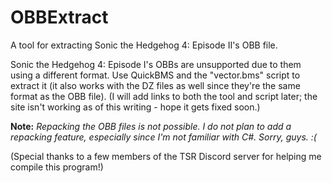 # OBBExtract
  A tool for extracting Sonic the Hedgehog 4: Episode II's OBB file.
  
  Sonic the Hedgehog 4: Episode I's OBBs are unsupported due to them using a different format. Use QuickBMS and the "vector.bms" script to extract it (it also works with the DZ files as well since they're the same format as the OBB file). (I will add links to both the tool and script later; the site isn't working as of this writing - hope it gets fixed soon.)

  **Note:** *Repacking the OBB files is not possible. I do not plan to add a repacking feature, especially since I'm not familiar with C#. Sorry, guys. :(*


(Special thanks to a few members of the TSR Discord server for helping me compile this program!)
